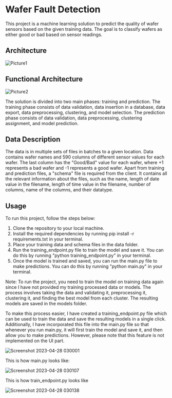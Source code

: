 # Wafer Fault Detection

This project is a machine learning solution to predict the quality of wafer sensors based on the given training data. The goal is to classify wafers as either good or bad based on sensor readings.

## Architecture

![Picture1](https://user-images.githubusercontent.com/78642104/234994604-1956dca4-c15e-470d-b333-6f67dc57f7ac.jpg)

## Functional Architecture

![Picture2](https://user-images.githubusercontent.com/78642104/234994730-fe171e39-504d-4c82-bd3f-7f62b382086a.png)

The solution is divided into two main phases: training and prediction. The training phase consists of data validation, data insertion in a database, data export, data preprocessing, clustering, and model selection. The prediction phase consists of data validation, data preprocessing, clustering assignment, and model prediction.

## Data Description

The data is in multiple sets of files in batches to a given location. Data contains wafer names and 590 columns of different sensor values for each wafer. The last column has the "Good/Bad" value for each wafer, where +1 represents a bad wafer and -1 represents a good wafer. Apart from training and prediction files, a "schema" file is required from the client. It contains all the relevant information about the files, such as the name, length of date value in the filename, length of time value in the filename, number of columns, name of the columns, and their datatype.

## Usage
To run this project, follow the steps below:

1. Clone the repository to your local machine.
2. Install the required dependencies by running pip install -r requirements.txt in your terminal.
3. Place your training data and schema files in the data folder.
4. Run the training_endpoint.py file to train the model and save it. You can do this by running "python training_endpoint.py" in your terminal.
5. Once the model is trained and saved, you can run the main.py file to make predictions. You can do this by running "python main.py" in your terminal.

Note: To run the project, you need to train the model on training data again since I have not provided my training processed data or models. The process involves taking the data and validating it, preprocessing it, clustering it, and finding the best model from each cluster. The resulting models are saved in the models folder.

To make this process easier, I have created a training_endpoint.py file which can be used to train the data and save the resulting models in a single click. Additionally, I have incorporated this file into the main.py file so that whenever you run main.py, it will first train the model and save it, and then allow you to make predictions. However, please note that this feature is not implemented on the UI part.

![Screenshot 2023-04-28 030001](https://user-images.githubusercontent.com/78642104/234997657-e326e490-d513-4ed7-8b92-31dc7ee3408c.png)

This is how main.py looks like:

![Screenshot 2023-04-28 030107](https://user-images.githubusercontent.com/78642104/234997681-8843a7ad-8b2c-4e6a-b6aa-f49bdd72e6e5.png)

This is how train_endpoint.py looks like 

![Screenshot 2023-04-28 030138](https://user-images.githubusercontent.com/78642104/234997885-c029fc05-ed27-4bbf-9d7b-d441332daa88.png)

